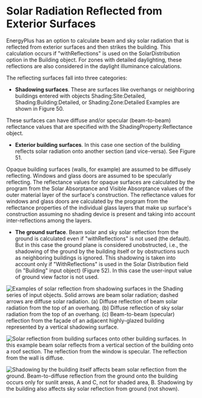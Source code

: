 # Solar Radiation Reflected from Exterior Surfaces

EnergyPlus has an option to calculate beam and sky solar radiation that is reflected from exterior surfaces and then strikes the building. This calculation occurs if "withReflections" is used on the SolarDistribution option in the Building object. For zones with detailed daylighting, these reflections are also considered in the daylight illuminance calculations.

The reflecting surfaces fall into three categories:

- **Shadowing surfaces**. These are surfaces like overhangs or neighboring buildings entered with objects Shading:Site:Detailed, Shading:Building:Detailed, or Shading:Zone:Detailed Examples are shown in Figure 50.

These surfaces can have diffuse and/or specular (beam-to-beam)  reflectance values that are specified with the ShadingProperty:Reflectance object.

- **Exterior building surfaces**. In this case one section of the building reflects solar radiation onto another section (and vice-versa). See Figure 51.

Opaque building surfaces (walls, for example) are assumed to be diffusely reflecting. Windows and glass doors are assumed to be specularly reflecting. The reflectance values for opaque surfaces are calculated by the program from the Solar Absorptance and Visible Absorptance values of the outer material layer of the surface's construction. The reflectance values for windows and glass doors are calculated by the program from the reflectance properties of the individual glass layers that make up surface's construction assuming no shading device is present and taking into account inter-reflections among the layers.

- **The ground surface**. Beam solar and sky solar reflection from the ground is calculated even if "withReflections" is not used (the default). But in this case the ground plane is considered unobstructed, i.e., the shadowing of the ground by the building itself or by obstructions such as neighboring buildings is ignored. This shadowing is taken into account only if "WithReflections" is used in the Solar Distribution field (in "Building" input object) (Figure 52). In this case the user-input value of ground view factor is not used. 

![Examples of solar reflection from shadowing surfaces in the Shading series of input objects. Solid arrows are beam solar radiation; dashed arrows are diffuse solar radiation. (a) Diffuse reflection of beam solar radiation from the top of an overhang. (b) Diffuse reflection of sky solar radiation from the top of an overhang. (c) Beam-to-beam (specular) reflection from the façade of an adjacent highly-glazed building represented by a vertical shadowing surface.](media/examples-of-solar-reflection-from-shadowing.png)


![Solar reflection from building surfaces onto other building surfaces. In this example beam solar reflects from a vertical section of the building onto a roof section. The reflection from the window is specular. The reflection from the wall is diffuse.](media/solar-reflection-from-building-surfaces-onto.png)


![Shadowing by the building itself affects beam solar reflection from the ground.  Beam-to-diffuse reflection from the ground onto the building occurs only for sunlit areas, A and C, not for shaded area, B. Shadowing by the building also affects sky solar reflection from ground (not shown).](media/shadowing-by-the-building-itself-affects-beam.png)
